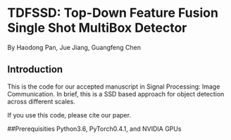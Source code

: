 # TDFSSD: Top-Down Feature Fusion Single Shot MultiBox Detector
By Haodong Pan, Jue Jiang, Guangfeng Chen
## Introduction
This is the code for our accepted manuscript in Signal Processing: Image Communication. In brief, this is a SSD based approach for object detection across different scales.

If you use this code, please cite our paper.

##Prerequisities
Python3.6, PyTorch0.4.1, and NVIDIA GPUs
